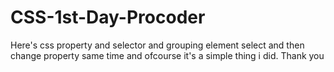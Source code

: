 # CSS-1st-Day-Procoder
Here's css property and selector and grouping element select and then change property same time and ofcourse it's a simple thing i did. Thank you